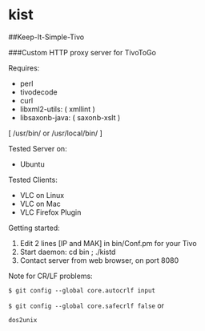 # kist
##Keep-It-Simple-Tivo

###Custom HTTP proxy server for TivoToGo

Requires:

* perl
* tivodecode
* curl
* libxml2-utils: ( xmllint )
* libsaxonb-java: ( saxonb-xslt )

[ /usr/bin/ or /usr/local/bin/ ]

Tested Server on:

*  Ubuntu

Tested Clients:

* VLC on Linux  
* VLC on Mac
* VLC Firefox Plugin

Getting started:

1. Edit 2 lines [IP and MAK] in bin/Conf.pm for your Tivo
2. Start daemon: cd bin ; ./kistd
3. Contact server from web browser, on port 8080

Note for CR/LF problems:

`$ git config --global core.autocrlf input`

`$ git config --global core.safecrlf false`
or

`dos2unix`
